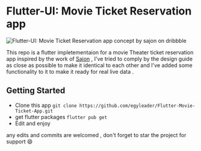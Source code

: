 # Flutter-UI: Movie Ticket Reservation app 

![Flutter-UI: Movie Ticket Reservation app concept by sajon on dribbble](https://cdn.dribbble.com/users/1997192/screenshots/10812839/media/77d00465172fe12beed7a5b61cb82048.png?compress=1&resize=1200x900)

This repo is a flutter impletementaion for a movie Theater ticket reservation app  inspired by the work of   [Sajon](https://dribbble.com/shots/10812839-Movie-Ticket-App) , I've tried to comply by the design guide as close as possible to make it identical to each other and I've added some functionality to it to make it ready for real live data .

## Getting Started

- Clone this app 
`git clone https://github.com/egyleader/Flutter-Movie-Ticket-App.git`
- get flutter packages 
`flutter pub get `
- Edit and enjoy 

any edits and commits are welcomed , don't forget to star the project for support 😄